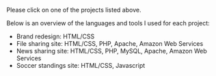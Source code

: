 Please click on one of the projects listed above.  

Below is an overview of the languages and tools I used for each project:

* Brand redesign: HTML/CSS
* File sharing site: HTML/CSS, PHP, Apache, Amazon Web Services
* News sharing site: HTML/CSS, PHP, MySQL, Apache, Amazon Web Services
* Soccer standings site: HTML/CSS, Javascript
